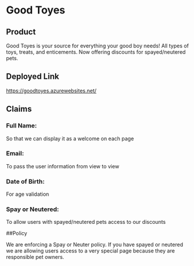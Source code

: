 # Good Toyes
## Product

Good Toyes is your source for everything your good boy needs! All types of toys, treats, and enticements. Now offering discounts for spayed/neutered pets.

## Deployed Link
https://goodtoyes.azurewebsites.net/

## Claims

### Full Name:
So that we can display it as a welcome on each page

### Email:
To pass the user information from view to view

### Date of Birth:
For age validation

### Spay or Neutered:
To allow users with spayed/neutered pets access to our discounts

##Policy

We are enforcing a Spay or Neuter policy.  If you have spayed or neutered we are allowing users access to a very special page because they are responsible pet owners.
